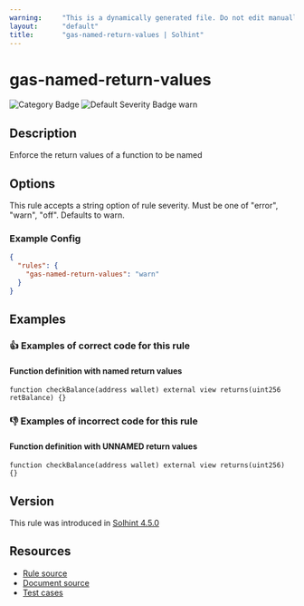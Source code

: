 ```yaml
---
warning:     "This is a dynamically generated file. Do not edit manually."
layout:      "default"
title:       "gas-named-return-values | Solhint"
---
```


# gas-named-return-values
![Category Badge](https://img.shields.io/badge/-Gas%20Consumption%20Rules-informational)
![Default Severity Badge warn](https://img.shields.io/badge/Default%20Severity-warn-yellow)

## Description
Enforce the return values of a function to be named

## Options
This rule accepts a string option of rule severity. Must be one of "error", "warn", "off". Defaults to warn.

### Example Config
```json
{
  "rules": {
    "gas-named-return-values": "warn"
  }
}
```


## Examples
### 👍 Examples of **correct** code for this rule

#### Function definition with named return values

```solidity
function checkBalance(address wallet) external view returns(uint256 retBalance) {}
```

### 👎 Examples of **incorrect** code for this rule

#### Function definition with UNNAMED return values

```solidity
function checkBalance(address wallet) external view returns(uint256) {}
```

## Version
This rule was introduced in [Solhint 4.5.0](https://github.com/protofire/solhint/blob/v4.5.0)

## Resources
- [Rule source](https://github.com/protofire/solhint/blob/master/lib/rules/gas-consumption/gas-named-return-values.js)
- [Document source](https://github.com/protofire/solhint/blob/master/docs/rules/gas-consumption/gas-named-return-values.md)
- [Test cases](https://github.com/protofire/solhint/blob/master/test/rules/gas-consumption/gas-named-return-values.js)
